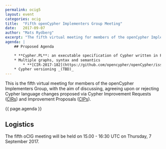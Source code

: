 ```yaml
---
permalink: ocig5
layout: event
categories: ocig
title:  "Fifth openCypher Implementers Group Meeting"
date:   2017-09-07
author: "Mats Rydberg"
excerpt: "The fifth virtual meeting for members of the openCypher Implementers Group."
agenda: |
    ## Proposed Agenda

    * **Cypher.PL**: an executable specification of Cypher written in Prolog _(Jan Posiadała and Paweł Susicki, Scott Tiger)_
    * Multiple graphs, syntax and semantics
        * **[CIR-2017-182](https://github.com/opencypher/openCypher/issues/182)**: Adding support for multiple graphs _(Stefan Plantikow, Neo4j)_
    * Cypher versioning _(TBD)_
---
```

This is the fifth virtual meeting for members of the openCypher Implementers Group, with the aim of discussing, agreeing upon or rejecting Cypher language changes proposed via Cypher Improvement Requests (<a href="https://github.com/opencypher/openCypher/issues?q=is%3Aopen+is%3Aissue+label%3ACIR" target="_blank">CIRs</a>) and Improvement Proposals (<a href="/cips/" target="_blank">CIPs</a>).

{{ page.agenda }}

## Logistics

The fifth oCIG meeting will be held on 15.00 - 16:30 UTC on Thursday, 7 September 2017.
